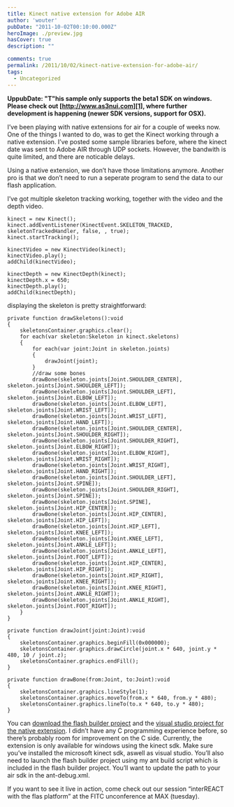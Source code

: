 ```yaml
---
title: Kinect native extension for Adobe AIR
author: 'wouter'
pubDate: "2011-10-02T00:10:00.000Z"
heroImage: ./preview.jpg
hasCover: true
description: ""

comments: true
permalink: /2011/10/02/kinect-native-extension-for-adobe-air/
tags:
  - Uncategorized
---
```

**UppubDate: "T"his sample only supports the beta1 SDK on windows. Please check out [http://www.as3nui.com][1], where further development is happening (newer SDK versions, support for OSX).**

I’ve been playing with native extensions for air for a couple of weeks now. One of the things I wanted to do, was to get the Kinect working through a native extension. I’ve posted some sample libraries before, where the kinect date was sent to Adobe AIR through UDP sockets. However, the bandwith is quite limited, and there are noticable delays.

Using a native extension, we don’t have those limitations anymore. Another pro is that we don’t need to run a seperate program to send the data to our flash application.

I’ve got multiple skeleton tracking working, together with the video and the depth video.

```actionscript-3
kinect = new Kinect();
kinect.addEventListener(KinectEvent.SKELETON_TRACKED, skeletonTrackedHandler, false, , true);
kinect.startTracking();
 
kinectVideo = new KinectVideo(kinect);
kinectVideo.play();
addChild(kinectVideo);
 
kinectDepth = new KinectDepth(kinect);
kinectDepth.x = 650;
kinectDepth.play();
addChild(kinectDepth);
```

displaying the skeleton is pretty straightforward:

```actionscript-3
private function drawSkeletons():void
{
    skeletonsContainer.graphics.clear();
    for each(var skeleton:Skeleton in kinect.skeletons)
    {
        for each(var joint:Joint in skeleton.joints)
        {
            drawJoint(joint);
        }
        //draw some bones
        drawBone(skeleton.joints[Joint.SHOULDER_CENTER], skeleton.joints[Joint.SHOULDER_LEFT]);
        drawBone(skeleton.joints[Joint.SHOULDER_LEFT], skeleton.joints[Joint.ELBOW_LEFT]);
        drawBone(skeleton.joints[Joint.ELBOW_LEFT], skeleton.joints[Joint.WRIST_LEFT]);
        drawBone(skeleton.joints[Joint.WRIST_LEFT], skeleton.joints[Joint.HAND_LEFT]);
        drawBone(skeleton.joints[Joint.SHOULDER_CENTER], skeleton.joints[Joint.SHOULDER_RIGHT]);
        drawBone(skeleton.joints[Joint.SHOULDER_RIGHT], skeleton.joints[Joint.ELBOW_RIGHT]);
        drawBone(skeleton.joints[Joint.ELBOW_RIGHT], skeleton.joints[Joint.WRIST_RIGHT]);
        drawBone(skeleton.joints[Joint.WRIST_RIGHT], skeleton.joints[Joint.HAND_RIGHT]);
        drawBone(skeleton.joints[Joint.SHOULDER_LEFT], skeleton.joints[Joint.SPINE]);
        drawBone(skeleton.joints[Joint.SHOULDER_RIGHT], skeleton.joints[Joint.SPINE]);
        drawBone(skeleton.joints[Joint.SPINE], skeleton.joints[Joint.HIP_CENTER]);
        drawBone(skeleton.joints[Joint.HIP_CENTER], skeleton.joints[Joint.HIP_LEFT]);
        drawBone(skeleton.joints[Joint.HIP_LEFT], skeleton.joints[Joint.KNEE_LEFT]);
        drawBone(skeleton.joints[Joint.KNEE_LEFT], skeleton.joints[Joint.ANKLE_LEFT]);
        drawBone(skeleton.joints[Joint.ANKLE_LEFT], skeleton.joints[Joint.FOOT_LEFT]);
        drawBone(skeleton.joints[Joint.HIP_CENTER], skeleton.joints[Joint.HIP_RIGHT]);
        drawBone(skeleton.joints[Joint.HIP_RIGHT], skeleton.joints[Joint.KNEE_RIGHT]);
        drawBone(skeleton.joints[Joint.KNEE_RIGHT], skeleton.joints[Joint.ANKLE_RIGHT]);
        drawBone(skeleton.joints[Joint.ANKLE_RIGHT], skeleton.joints[Joint.FOOT_RIGHT]);
    }
}
 
private function drawJoint(joint:Joint):void
{
    skeletonsContainer.graphics.beginFill(0x000000);
    skeletonsContainer.graphics.drawCircle(joint.x * 640, joint.y * 480, 10 / joint.z);
    skeletonsContainer.graphics.endFill();
}
 
private function drawBone(from:Joint, to:Joint):void
{
    skeletonsContainer.graphics.lineStyle(1);
    skeletonsContainer.graphics.moveTo(from.x * 640, from.y * 480);
    skeletonsContainer.graphics.lineTo(to.x * 640, to.y * 480);
}
```

You can [download the flash builder project][2] and the [visual studio project for the native extension][3]. I didn’t have any C programming experience before, so there’s probably room for improvement on the C side. Currently, the extension is only available for windows using the kinect sdk. Make sure you’ve installed the microsoft kinect sdk, aswell as visual studio. You’ll also need to launch the flash builder project using my ant build script which is included in the flash builder project. You’ll want to update the path to your air sdk in the ant-debug.xml.

If you want to see it live in action, come check out our session “interREACT with the flas platform” at the FITC unconference at MAX (tuesday).

[1]: http://www.as3nui.com
[2]: http://labs.aboutme.be/kinectextension/KinectExtensionTest.fxp
[3]: http://labs.aboutme.be/kinectextension/KinectExtension.zip